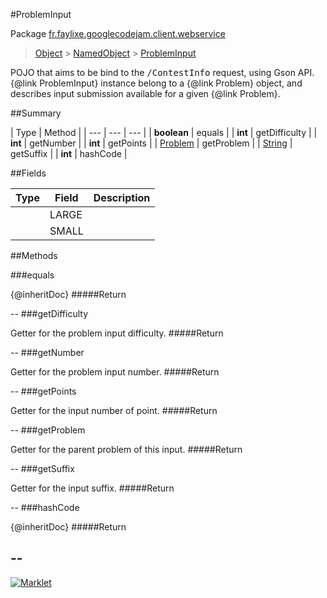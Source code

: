 #ProblemInput

Package [fr.faylixe.googlecodejam.client.webservice](README.md)<br>
> [Object](../../../../java/lang/Object.md) > [NamedObject](common/NamedObject.md) > [ProblemInput](ProblemInput.md)

<p>POJO that aims to be bind to the <tt>/ContestInfo</tt>
 request, using Gson API. {@link ProblemInput} instance belong
 to a {@link Problem} object, and describes input submission
 available for a given {@link Problem}.</p>

##Summary


| Type | Method |
| --- | --- | --- |
| **boolean** | equals |
| **int** | getDifficulty |
| **int** | getNumber |
| **int** | getPoints |
| [Problem](Problem.md) | getProblem |
| [String](../../../../java/lang/String.md) | getSuffix |
| **int** | hashCode |

##Fields


| Type | Field | Description |
| --- | --- | --- |
|  | LARGE |
|  | SMALL |

##Methods

###equals


{@inheritDoc}
#####Return



--
###getDifficulty


Getter for the problem input difficulty.
#####Return



--
###getNumber


Getter for the problem input number.
#####Return



--
###getPoints


Getter for the input number of point.
#####Return



--
###getProblem


Getter for the parent problem of this input.
#####Return



--
###getSuffix


Getter for the input suffix.
#####Return



--
###hashCode


{@inheritDoc}
#####Return



--
---
[![Marklet](https://img.shields.io/badge/Generated%20by-Marklet-green.svg)](https://github.com/Faylixe/marklet)